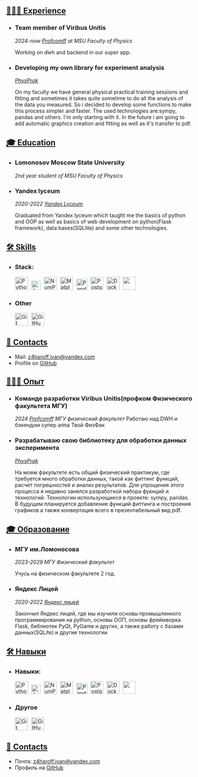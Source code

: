 <section id="content">
<div markdown="1">

# <a id="works" href="#works">👨🏻‍💻 Experience</a>

* ### Team member of Viribus Unitis

    *2024-now [Profcomff](https://github.com/profcomff) at MSU Faculty of Physics*

    Working on dwh and backend in our super app.
 
* ### Developing my own library for experiment analysis
   *[PhysPrak](https://github.com/Zimovchik/PhysPrak)*
  
    On my faculty we have general physical practical training sessions and fitting and sometimes it takes quite sometime to do all the analysis of the data you measured. So i decided to develop some functions to make this process simpler and faster. The used technologies are:sympy, pandas and others. I'm only starting with it. In the future i am going to add automatic graphics creation and fitting as well as it's transfer to pdf. 

# <a id="education" href="#education">🎓 Education</a>

* ### Lomonosov Moscow State University
    *2nd year student of MSU Faculty of Physics*

* ### Yandex lyceum

    *2020-2022 [Yandex Lyceum](https://lyceum.yandex.ru/)*

    Graduated from Yandex lyceum which taught me the basics of python and OOP as well as basics of web development on python(Flask framework), data bases(SQLlite) and some other technologies.

# <a id="skills" href="#skills">🛠️ Skills</a>

* ### Stack: 
    <p align="left">
      <img src="assets/icons/python.svg" width=35px style="padding-right:5px;" draggable="false" title="Python">
      <img src="assets/icons/jupyter.svg" width=25px style="padding-right:5px;" draggable="false" title="Jupyter Notebook">
      <img src="assets/icons/numpy-icon.svg" width=35px style="padding-right:5px;" draggable="false" title="NumPy">
      <img src="assets/icons/matplotlib.svg" width=35px style="padding-right:5px;" draggable="false" title="Matplotlib">
      <img src="assets/icons/pandas-icon.svg" width=30px style="padding-right:5px;" draggable="false" title="Pandas">
      <img src="assets/icons/postgresql.svg" width=35px style="padding-right:5px;" draggable="false" title="PostgreSQL">
      <img src="assets/icons/docker-icon.svg" width=35px style="padding-right:5px;" draggable="false" title="Docker">
       <img src="assets/icons/Sqlite-square-icon.svg" width=35px style="padding-right:5px;" draggable="false" title SQLite>
  </p>


* ### Other
    <p align="left">
      <img src="assets/icons/git-icon.svg" width=35px style="padding-right:5px;" draggable="false" title="Git">
      <img src="assets/icons/github-icon.svg" width=35px style="padding-right:5px;" draggable="false" title="GitHub">
    </p>
# <a id="contacts" href="#contacts">📧 Contacts</a>
* Mail: [z4haroff.ivan@yandex.com](z4haroff.ivan@yandex.com)
* Profile on [GitHub](https://github.com/Zimovchik)

</div>
</section>
<section id="second_content">
<div markdown="1">

# <a id="works_ru" href="#works_ru">👨🏻‍💻 Опыт</a>

* ### Команде разработки Viribus Unitis(профком Физического факультета МГУ)

    *2024 [Profcomff](https://github.com/profcomff) МГУ физический факультет*
  Работаю над DWH и бэкендом супер аппа Твой ФизФак
* ### Разрабатываю свою библиотеку для обработки данных эксперимента
   *[PhysPrak](https://github.com/Zimovchik/PhysPrak)*
  
    На моем факультете есть общий физический практикум, где требуется много обработки данных, такой как фиттинг функций, расчет погрешностей и анализ результатов. Для упрощения этого процесса я недавно занялся разработкой набора фукнций и технологий. Технологии использующиеся в проекте: sympy, pandas. В будущем планируется добавление функций фиттинга и построения графиков а также конвертация всего в презентабельный вид pdf.


# <a id="education_ru" href="#education_ru">🎓 Образование</a>

* ### МГУ им.Ломоносова
   *2023-2029 МГУ Физический факультет*
  
    Учусь на физическом факультете 2 год.

* ### Яндекс Лицей

    *2020-2022 [Яндекс лицей](https://lyceum.yandex.ru/)*
  
   Закончил Яндекс лицей, где мы изучили основы промышленного программирования на python, основы ООП, основы фреймворка Flask, библиотек PyQt, PyGame и других, а также работу с базами данных(SQLite) и другие технологии
    
  


# <a id="skills" href="#skills">🛠️ Навыки</a>

* ### Навыки: 
    <p align="left">
      <img src="assets/icons/python.svg" width=35px style="padding-right:5px;" draggable="false" title="Python">
      <img src="assets/icons/jupyter.svg" width=25px style="padding-right:5px;" draggable="false" title="Jupyter Notebook">
      <img src="assets/icons/numpy-icon.svg" width=35px style="padding-right:5px;" draggable="false" title="NumPy">
      <img src="assets/icons/matplotlib.svg" width=35px style="padding-right:5px;" draggable="false" title="Matplotlib">
      <img src="assets/icons/pandas-icon.svg" width=30px style="padding-right:5px;" draggable="false" title="Pandas">
      <img src="assets/icons/postgresql.svg" width=35px style="padding-right:5px;" draggable="false" title="PostgreSQL">
      <img src="assets/icons/docker-icon.svg" width=35px style="padding-right:5px;" draggable="false" title="Docker">
       <img src="assets/icons/Sqlite-square-icon.svg" width=35px style="padding-right:5px;" draggable="false" title SQLite>
  </p>


* ### Другое
    <p align="left">
      <img src="assets/icons/git-icon.svg" width=35px style="padding-right:5px;" draggable="false" title="Git">
      <img src="assets/icons/github-icon.svg" width=35px style="padding-right:5px;" draggable="false" title="GitHub">
    </p>
# <a id="contacts" href="#contacts">📧 Contacts</a>
* Почта: [z4haroff.ivan@yandex.com](z4haroff.ivan@yandex.com)
* Профиль на [GitHub](https://github.com/Zimovchik)

</div>
</section>
